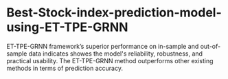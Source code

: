 # Best-Stock-index-prediction-model-using-ET-TPE-GRNN
ET-TPE-GRNN framework’s superior performance on in-sample and out-of-sample data indicates showes the model's reliability, robustness, and practical usability. The ET-TPE-GRNN method outperforms other existing methods in terms of prediction accuracy.
